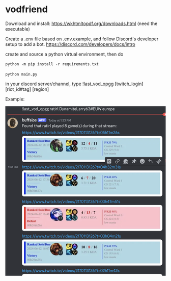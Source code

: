 # vodfriend

Download and install: https://wkhtmltopdf.org/downloads.html
(need the executable)

Create a .env file based on .env.example, and follow Discord's developer setup to add a bot.
https://discord.com/developers/docs/intro

create and source a python virtual environment, then do
```
python -m pip install -r requirements.txt

python main.py
```
in your discord server/channel, type !last_vod_opgg [twitch_login] [riot_id#tag] [region]

Example:

![image](https://github.com/robingould/vodfriend/blob/main/test_img.png)

